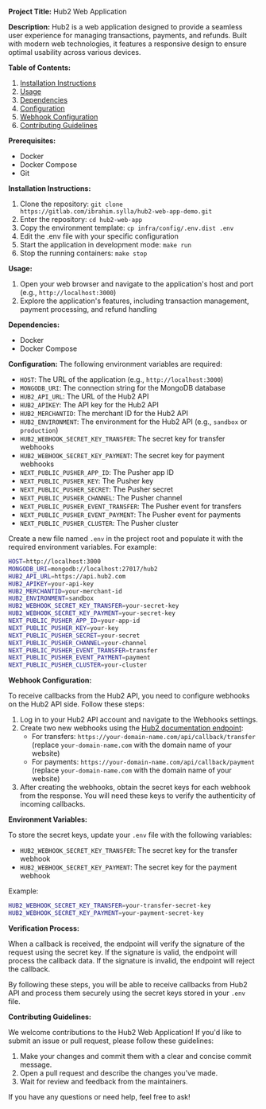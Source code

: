 **Project Title:** Hub2 Web Application

**Description:**
Hub2 is a web application designed to provide a seamless user experience for managing transactions, payments, and refunds. Built with modern web technologies, it features a responsive design to ensure optimal usability across various devices.

**Table of Contents:**

1. [Installation Instructions](#installation-instructions)
2. [Usage](#usage)
3. [Dependencies](#dependencies)
4. [Configuration](#configuration)
5. [Webhook Configuration](#webhook-configuration)
6. [Contributing Guidelines](#contributing-guidelines)

**Prerequisites:**

- Docker
- Docker Compose
- Git

**Installation Instructions:**

1. Clone the repository: `git clone https://gitlab.com/ibrahim.sylla/hub2-web-app-demo.git`
2. Enter the repository: `cd hub2-web-app`
3. Copy the environment template: `cp infra/config/.env.dist .env`
4. Edit the ⁠.env file with your specific configuration
5. Start the application in development mode: `make run`
6. Stop the running containers: `make stop`



**Usage:**

1. Open your web browser and navigate to the application's host and port (e.g., `http://localhost:3000`)
2. Explore the application's features, including transaction management, payment processing, and refund handling

**Dependencies:**
- Docker
- Docker Compose

**Configuration:**
The following environment variables are required:

- `HOST`: The URL of the application (e.g., `http://localhost:3000`)
- `MONGODB_URI`: The connection string for the MongoDB database
- `HUB2_API_URL`: The URL of the Hub2 API
- `HUB2_APIKEY`: The API key for the Hub2 API
- `HUB2_MERCHANTID`: The merchant ID for the Hub2 API
- `HUB2_ENVIRONMENT`: The environment for the Hub2 API (e.g., `sandbox` or `production`)
- `HUB2_WEBHOOK_SECRET_KEY_TRANSFER`: The secret key for transfer webhooks
- `HUB2_WEBHOOK_SECRET_KEY_PAYMENT`: The secret key for payment webhooks
- `NEXT_PUBLIC_PUSHER_APP_ID`: The Pusher app ID
- `NEXT_PUBLIC_PUSHER_KEY`: The Pusher key
- `NEXT_PUBLIC_PUSHER_SECRET`: The Pusher secret
- `NEXT_PUBLIC_PUSHER_CHANNEL`: The Pusher channel
- `NEXT_PUBLIC_PUSHER_EVENT_TRANSFER`: The Pusher event for transfers
- `NEXT_PUBLIC_PUSHER_EVENT_PAYMENT`: The Pusher event for payments
- `NEXT_PUBLIC_PUSHER_CLUSTER`: The Pusher cluster

Create a new file named `.env` in the project root and populate it with the required environment variables. For example:

```bash
HOST=http://localhost:3000
MONGODB_URI=mongodb://localhost:27017/hub2
HUB2_API_URL=https://api.hub2.com
HUB2_APIKEY=your-api-key
HUB2_MERCHANTID=your-merchant-id
HUB2_ENVIRONMENT=sandbox
HUB2_WEBHOOK_SECRET_KEY_TRANSFER=your-secret-key
HUB2_WEBHOOK_SECRET_KEY_PAYMENT=your-secret-key
NEXT_PUBLIC_PUSHER_APP_ID=your-app-id
NEXT_PUBLIC_PUSHER_KEY=your-key
NEXT_PUBLIC_PUSHER_SECRET=your-secret
NEXT_PUBLIC_PUSHER_CHANNEL=your-channel
NEXT_PUBLIC_PUSHER_EVENT_TRANSFER=transfer
NEXT_PUBLIC_PUSHER_EVENT_PAYMENT=payment
NEXT_PUBLIC_PUSHER_CLUSTER=your-cluster
```

**Webhook Configuration:**

To receive callbacks from the Hub2 API, you need to configure webhooks on the Hub2 API side. Follow these steps:

1. Log in to your Hub2 API account and navigate to the Webhooks settings.
2. Create two new webhooks using the [Hub2 documentation endpoint](https://docs.hub2.io/api-reference/webhooks/create-a-webhook):
   - For transfers: `https://your-domain-name.com/api/callback/transfer` (replace `your-domain-name.com` with the domain name of your website)
   - For payments: `https://your-domain-name.com/api/callback/payment` (replace `your-domain-name.com` with the domain name of your website)
3. After creating the webhooks, obtain the secret keys for each webhook from the response. You will need these keys to verify the authenticity of incoming callbacks.

**Environment Variables:**

To store the secret keys, update your `.env` file with the following variables:

- `HUB2_WEBHOOK_SECRET_KEY_TRANSFER`: The secret key for the transfer webhook
- `HUB2_WEBHOOK_SECRET_KEY_PAYMENT`: The secret key for the payment webhook

Example:

```bash
HUB2_WEBHOOK_SECRET_KEY_TRANSFER=your-transfer-secret-key
HUB2_WEBHOOK_SECRET_KEY_PAYMENT=your-payment-secret-key
```

**Verification Process:**

When a callback is received, the endpoint will verify the signature of the request using the secret key. If the signature is valid, the endpoint will process the callback data. If the signature is invalid, the endpoint will reject the callback.

By following these steps, you will be able to receive callbacks from Hub2 API and process them securely using the secret keys stored in your `.env` file.

**Contributing Guidelines:**

We welcome contributions to the Hub2 Web Application! If you'd like to submit an issue or pull request, please follow these guidelines:

1. Make your changes and commit them with a clear and concise commit message.
2. Open a pull request and describe the changes you've made.
3. Wait for review and feedback from the maintainers.

If you have any questions or need help, feel free to ask!
